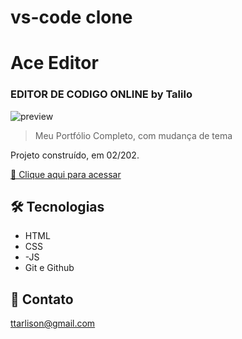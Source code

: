 # vs-code clone


#  Ace Editor
### EDITOR DE CODIGO ONLINE by Talilo
![preview](view.jpg)

>Meu Portfólio Completo, com mudança de tema

Projeto construído, em 02/202.

[🔗 Clique aqui para acessar](https://talilotarlison.github.io/coderfinal/)


## 🛠 Tecnologias

- HTML
- CSS
- -JS
- Git e Github

## 💛 Contato

ttarlison@gmail.com
